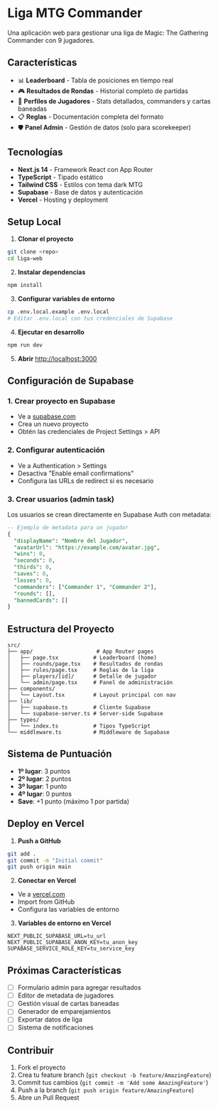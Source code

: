 # Liga MTG Commander

Una aplicación web para gestionar una liga de Magic: The Gathering Commander con 9 jugadores.

## Características

- 📊 **Leaderboard** - Tabla de posiciones en tiempo real
- 🎮 **Resultados de Rondas** - Historial completo de partidas
- 👤 **Perfiles de Jugadores** - Stats detallados, commanders y cartas baneadas
- 📋 **Reglas** - Documentación completa del formato
- 🛡️ **Panel Admin** - Gestión de datos (solo para scorekeeper)

## Tecnologías

- **Next.js 14** - Framework React con App Router
- **TypeScript** - Tipado estático
- **Tailwind CSS** - Estilos con tema dark MTG
- **Supabase** - Base de datos y autenticación
- **Vercel** - Hosting y deployment

## Setup Local

1. **Clonar el proyecto**
```bash
git clone <repo>
cd liga-web
```

2. **Instalar dependencias**
```bash
npm install
```

3. **Configurar variables de entorno**
```bash
cp .env.local.example .env.local
# Editar .env.local con tus credenciales de Supabase
```

4. **Ejecutar en desarrollo**
```bash
npm run dev
```

5. **Abrir** [http://localhost:3000](http://localhost:3000)

## Configuración de Supabase

### 1. Crear proyecto en Supabase
- Ve a [supabase.com](https://supabase.com)
- Crea un nuevo proyecto
- Obtén las credenciales de Project Settings > API

### 2. Configurar autenticación
- Ve a Authentication > Settings
- Desactiva "Enable email confirmations"
- Configura las URLs de redirect si es necesario

### 3. Crear usuarios (admin task)
Los usuarios se crean directamente en Supabase Auth con metadata:

```sql
-- Ejemplo de metadata para un jugador
{
  "displayName": "Nombre del Jugador",
  "avatarUrl": "https://example.com/avatar.jpg",
  "wins": 0,
  "seconds": 0,
  "thirds": 0,
  "saves": 0,
  "losses": 0,
  "commanders": ["Commander 1", "Commander 2"],
  "rounds": [],
  "bannedCards": []
}
```

## Estructura del Proyecto

```
src/
├── app/                    # App Router pages
│   ├── page.tsx           # Leaderboard (home)
│   ├── rounds/page.tsx    # Resultados de rondas
│   ├── rules/page.tsx     # Reglas de la liga
│   ├── players/[id]/      # Detalle de jugador
│   └── admin/page.tsx     # Panel de administración
├── components/
│   └── Layout.tsx         # Layout principal con nav
├── lib/
│   ├── supabase.ts        # Cliente Supabase
│   └── supabase-server.ts # Server-side Supabase
├── types/
│   └── index.ts           # Tipos TypeScript
└── middleware.ts          # Middleware de Supabase
```

## Sistema de Puntuación

- **1º lugar**: 3 puntos
- **2º lugar**: 2 puntos  
- **3º lugar**: 1 punto
- **4º lugar**: 0 puntos
- **Save**: +1 punto (máximo 1 por partida)

## Deploy en Vercel

1. **Push a GitHub**
```bash
git add .
git commit -m "Initial commit"
git push origin main
```

2. **Conectar en Vercel**
- Ve a [vercel.com](https://vercel.com)
- Import from GitHub
- Configura las variables de entorno

3. **Variables de entorno en Vercel**
```
NEXT_PUBLIC_SUPABASE_URL=tu_url
NEXT_PUBLIC_SUPABASE_ANON_KEY=tu_anon_key
SUPABASE_SERVICE_ROLE_KEY=tu_service_key
```

## Próximas Características

- [ ] Formulario admin para agregar resultados
- [ ] Editor de metadata de jugadores
- [ ] Gestión visual de cartas baneadas
- [ ] Generador de emparejamientos
- [ ] Exportar datos de liga
- [ ] Sistema de notificaciones

## Contribuir

1. Fork el proyecto
2. Crea tu feature branch (`git checkout -b feature/AmazingFeature`)
3. Commit tus cambios (`git commit -m 'Add some AmazingFeature'`)
4. Push a la branch (`git push origin feature/AmazingFeature`)
5. Abre un Pull Request
